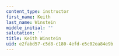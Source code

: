 ```yaml
---
content_type: instructor
first_name: Keith
last_name: Winstein
middle_initial: ''
salutation: ''
title: Keith Winstein
uid: e2fabd57-c5d8-c180-4efd-e5c02ea84e9b
---
```

